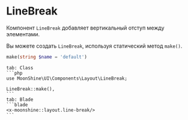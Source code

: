 # LineBreak

Компонент `LineBreak` добавляет вертикальный отступ между элементами.

Вы можете создать `LineBreak`, используя статический метод `make()`.

```php
make(string $name = 'default')
```

~~~tabs
tab: Class
```php
use MoonShine\UI\Components\Layout\LineBreak;

LineBreak::make(),
```
tab: Blade
```blade
<x-moonshine::layout.line-break/>
```
~~~
